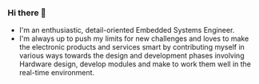 ### Hi there 👋
- I'm an enthusiastic, detail-oriented Embedded Systems Engineer.
- I'm always up to push my limits for new challenges and loves to make the electronic products and services smart by contributing myself in various ways towards the design and development phases involving Hardware design, develop modules and make to work them well in the real-time environment.
 
<!--
**hartalkaraditya/hartalkaraditya** is a ✨ _special_ ✨ repository because its `README.md` (this file) appears on your GitHub profile.

Here are some ideas to get you started:

### 🔭 I’m currently working on ...
- 🌱 I’m currently learning ...
- 👯 I’m looking to collaborate on ...
- 🤔 I’m looking for help with ...
- 💬 Ask me about ...
- 📫 How to reach me: ...
- 😄 Pronouns: ...
- ⚡ Fun fact: ...
-->
